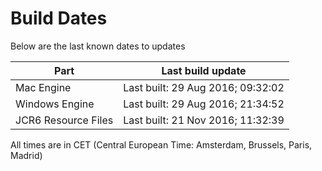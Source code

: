 # Build Dates

Below are the last known dates to updates

Part | Last build update
-----|-----
Mac Engine | Last built: 29 Aug 2016; 09:32:02
Windows Engine | Last built: 29 Aug 2016; 21:34:52
JCR6 Resource Files | Last built: 21 Nov 2016; 11:32:39
All times are in CET (Central European Time: Amsterdam, Brussels, Paris, Madrid)




